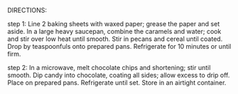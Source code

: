 DIRECTIONS:

step 1: Line 2 baking sheets with waxed paper; grease the paper and set aside. In a large heavy saucepan, combine the caramels and water; cook and stir over low heat until smooth. Stir in pecans and cereal until coated. Drop by teaspoonfuls onto prepared pans. Refrigerate for 10 minutes or until firm.

step 2: In a microwave, melt chocolate chips and shortening; stir until smooth. Dip candy into chocolate, coating all sides; allow excess to drip off. Place on prepared pans. Refrigerate until set. Store in an airtight container.